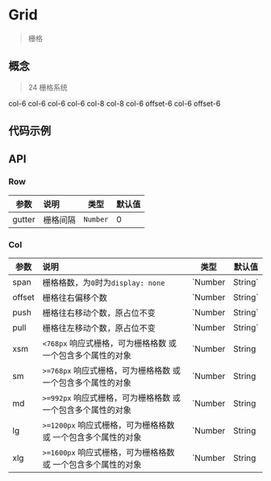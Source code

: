 # Grid

> 栅格

## 概念

> 24 栅格系统

<Row class="grid-concept-demo" :gutter="1">
  <Col :span="6"> col-6 </Col>
  <Col :span="6"> col-6 </Col>
  <Col :span="6"> col-6 </Col>
  <Col :span="6"> col-6 </Col>
</Row>

<Row class="grid-concept-demo" :gutter="1">
  <Col :span="8"> col-8 </Col>
  <Col :span="8"> col-8 </Col>
</Row>

<Row class="grid-concept-demo" :gutter="1">
  <Col :span="6" :offset="6"> col-6 offset-6 </Col>
  <Col :span="6" :offset="6"> col-6 offset-6 </Col>
</Row>

<style>
  .grid-concept-demo {
    margin-bottom: 10px;
    background-image: linear-gradient(90deg,#f5f5f5 4.16666667%,#eee 0,#eee 8.33333333%,#f5f5f5 0,#f5f5f5 12.5%,#eee 0,#eee 16.66666667%,#f5f5f5 0,#f5f5f5 20.83333333%,#eee 0,#eee 25%,#f5f5f5 0,#f5f5f5 29.16666667%,#eee 0,#eee 33.33333333%,#f5f5f5 0,#f5f5f5 37.5%,#eee 0,#eee 41.66666667%,#f5f5f5 0,#f5f5f5 45.83333333%,#eee 0,#eee 50%,#f5f5f5 0,#f5f5f5 54.16666667%,#eee 0,#eee 58.33333333%,#f5f5f5 0,#f5f5f5 62.5%,#eee 0,#eee 66.66666667%,#f5f5f5 0,#f5f5f5 70.83333333%,#eee 0,#eee 75%,#f5f5f5 0,#f5f5f5 79.16666667%,#eee 0,#eee 83.33333333%,#f5f5f5 0,#f5f5f5 87.5%,#eee 0,#eee 91.66666667%,#f5f5f5 0,#f5f5f5 95.83333333%,#eee 0);
  }
  .grid-concept-demo .hiui-grid-col {
    height: 60px;
    line-height: 60px;
    background-color: rgba(0,160,233,.5);
    text-align: center;
    color: #fff;
  }
</style>

## 代码示例

</template>
  <test></test>
</template>

<script>
  import test from '@/pages/demo/Grid.vue';

  export default {
    components: {
      test
    }
  }
</script>

## API

### Row

| 参数 | 说明 | 类型 | 默认值 |
| ----|:-----| ---- | ---- |
| gutter | 栅格间隔  | `Number` | 0 |

### Col

| 参数 | 说明 | 类型 | 默认值 |
| ----|:-----| ---- | ---- |
| span | 栅格格数，为`0`时为`display: none`  | `Number|String` | - |
| offset | 栅格往右偏移个数  | `Number|String` | 0 |
| push | 栅格往右移动个数，原占位不变  | `Number|String` | 0 |
| pull | 栅格往左移动个数，原占位不变  | `Number|String` | 0 |
| xsm | `<768px` 响应式栅格，可为栅格格数 或 一个包含多个属性的对象  | `Number|String|Object` | - |
| sm | `>=768px` 响应式栅格，可为栅格格数 或 一个包含多个属性的对象  | `Number|String|Object` | - |
| md | `>=992px` 响应式栅格，可为栅格格数 或 一个包含多个属性的对象  | `Number|String|Object` | - |
| lg | `>=1200px` 响应式栅格，可为栅格格数 或 一个包含多个属性的对象  | `Number|String|Object` | - |
| xlg | `>=1600px` 响应式栅格，可为栅格格数 或 一个包含多个属性的对象  | `Number|String|Object` | - |



